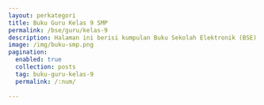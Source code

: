 ```yaml
---
layout: perkategori
title: Buku Guru Kelas 9 SMP
permalink: /bse/guru/kelas-9
description: Halaman ini berisi kumpulan Buku Sekolah Elektronik (BSE) Buku Guru Satuan Pendidikan SMP Kelas 9.
image: /img/buku-smp.png
pagination: 
  enabled: true
  collection: posts
  tag: buku-guru-kelas-9
  permalink: /:num/
  
---
```

